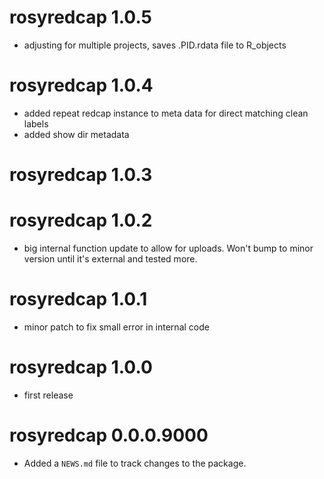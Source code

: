 # rosyredcap 1.0.5

* adjusting for multiple projects, saves .PID.rdata file to R_objects

# rosyredcap 1.0.4

* added repeat redcap instance to meta data for direct matching clean labels
* added show dir metadata

# rosyredcap 1.0.3

# rosyredcap 1.0.2

* big internal function update to allow for uploads. Won't bump to minor version until it's external and tested more.

# rosyredcap 1.0.1

* minor patch to fix small error in internal code

# rosyredcap 1.0.0

* first release

# rosyredcap 0.0.0.9000

* Added a `NEWS.md` file to track changes to the package.
